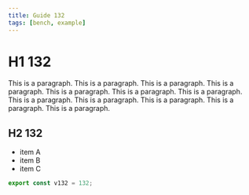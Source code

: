 ```yaml
---
title: Guide 132
tags: [bench, example]
---
```


# H1 132

This is a paragraph. This is a paragraph. This is a paragraph. This is a paragraph. This is a paragraph. This is a paragraph. This is a paragraph. This is a paragraph. This is a paragraph. This is a paragraph. This is a paragraph. This is a paragraph. 

## H2 132

- item A
- item B
- item C

```ts
export const v132 = 132;
```
